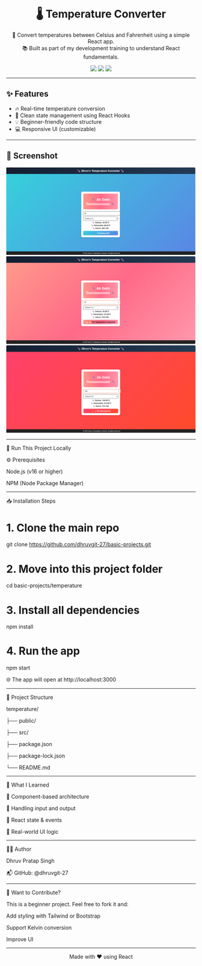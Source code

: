 <h1 align="center">🌡️ Temperature Converter</h1>

<p align="center">
  🔁 Convert temperatures between Celsius and Fahrenheit using a simple React app.<br/>
  📚 Built as part of my development training to understand React fundamentals.
</p>

<div align="center">
  <img src="https://img.shields.io/badge/Tech-React-blue?style=flat-square" />
  <img src="https://img.shields.io/badge/Level-Beginner-green?style=flat-square" />
  <img src="https://img.shields.io/badge/Status-Completed-success?style=flat-square" />
</div>

---

## ✨ Features

- 🔥 Real-time temperature conversion
- 🧠 Clean state management using React Hooks
- 💡 Beginner-friendly code structure
- 💻 Responsive UI (customizable)

---

## 📸 Screenshot

![App Screenshot](./Screenshot.png)
![App Screenshot](./Screenshot2.png)
![App Screenshot](./Screenshot3.png)

---

🚀 Run This Project Locally

⚙️ Prerequisites

Node.js (v16 or higher)

NPM (Node Package Manager)

---

📥 Installation Steps

# 1. Clone the main repo
git clone https://github.com/dhruvgit-27/basic-projects.git

# 2. Move into this project folder
cd basic-projects/temperature

# 3. Install all dependencies
npm install

# 4. Run the app
npm start

🌐 The app will open at http://localhost:3000

---

📁 Project Structure

temperature/

├── public/

├── src/

├── package.json

├── package-lock.json

└── README.md

---

🧠 What I Learned

🔹 Component-based architecture

🔹 Handling input and output

🔹 React state & events

🔹 Real-world UI logic

---

👨‍💻 Author

Dhruv Pratap Singh

📬 GitHub: @dhruvgit-27

---

💬 Want to Contribute?

This is a beginner project. Feel free to fork it and:

Add styling with Tailwind or Bootstrap

Support Kelvin conversion

Improve UI

---

<p align="center"> Made with ❤️ using React </p> 